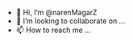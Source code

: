 - 👋 Hi, I’m @narenMagarZ
- 💞️ I’m looking to collaborate on ...
- 📫 How to reach me ...

<!---
narenMagarZ/narenMagarZ is a ✨ special ✨ repository because its `README.md` (this file) appears on your GitHub profile.
You can click the Preview link to take a look at your changes.
--->

